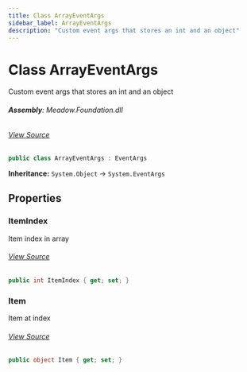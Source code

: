```yaml
---
title: Class ArrayEventArgs
sidebar_label: ArrayEventArgs
description: "Custom event args that stores an int and an object"
---
```

# Class ArrayEventArgs
Custom event args that stores an int and an object

###### **Assembly**: Meadow.Foundation.dll
###### [View Source](https://github.com/WildernessLabs/Meadow.Foundation.git/blob/develop/Source/Meadow.Foundation.Core/ArrayEventArgs.cs#L8)
```csharp title="Declaration"
public class ArrayEventArgs : EventArgs
```
**Inheritance:** `System.Object` -> `System.EventArgs`

## Properties
### ItemIndex
Item index in array
###### [View Source](https://github.com/WildernessLabs/Meadow.Foundation.git/blob/develop/Source/Meadow.Foundation.Core/ArrayEventArgs.cs#L13)
```csharp title="Declaration"
public int ItemIndex { get; set; }
```
### Item
Item at index
###### [View Source](https://github.com/WildernessLabs/Meadow.Foundation.git/blob/develop/Source/Meadow.Foundation.Core/ArrayEventArgs.cs#L17)
```csharp title="Declaration"
public object Item { get; set; }
```

